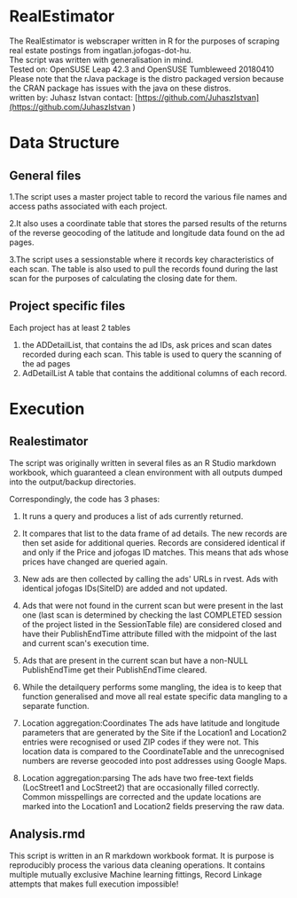 
# RealEstimator

The RealEstimator is webscraper written in R for the purposes of scraping real estate postings from ingatlan.jofogas-dot-hu.  
The script was written with generalisation in mind.  
Tested on: OpenSUSE Leap 42.3 and OpenSUSE Tumbleweed 20180410  
Please note that the rJava package is the distro packaged version because the CRAN package has issues with the java on these distros.  
written by: Juhasz Istvan 
contact: [https://github.com/JuhaszIstvan](https://github.com/JuhaszIstvan )


# Data Structure

## General files
1.The script uses a master project table to record the various file names and access paths associated with each project.  

2.It also uses a coordinate table that stores the parsed results of the returns of the reverse geocoding of the latitude and longitude data found on the ad pages.

3.The script uses a sessionstable where it records key characteristics of each scan. The table is also used to pull the records found during the last scan for the purposes of calculating the closing date for them.

## Project specific files

Each project has at least 2 tables
1) the ADDetailList,
  that contains the ad IDs, ask prices and scan dates recorded during each scan. This table is used to query the scanning of the ad pages
2) AdDetailList
  A table that contains the additional columns of each record.
  

# Execution
## Realestimator 

The script was originally written in several files as an R Studio markdown workbook, which guaranteed a clean environment with all outputs dumped into the output/backup directories.

Correspondingly, the code has 3 phases:

1) It runs a query and produces a list of ads currently returned.
2) It compares that list to the data frame of ad details. The new records are then set aside for additional queries. Records are considered identical if and only if the Price and jofogas ID matches. This means that ads whose prices have changed are queried again.
3) New ads are then collected by calling the ads' URLs in rvest. Ads with identical jofogas IDs(SiteID) are added and not updated.
4) Ads that were not found in the current scan but were present in the last one (last scan is determined by checking the last COMPLETED session of the project listed in the SessionTable file) are considered closed and have their PublishEndTime attribute filled with the midpoint of the last and current scan's execution time.
5) Ads that are present in the current scan but have a non-NULL PublishEndTime get their PublishEndTime cleared.
6) While the detailquery performs some mangling, the idea is to keep that function generalised and move all real estate specific data mangling to a separate function.
7) Location aggregation:Coordinates
The ads have latitude and longitude parameters that are generated by the Site if the Location1 and Location2 entries were recognised or used ZIP codes if they were  not. This location data is compared to the CoordinateTable and the unrecognised numbers are reverse geocoded into post addresses using Google Maps. 

8) Location aggregation:parsing 
The ads have two free-text fields (LocStreet1 and LocStreet2) that are occasionally filled correctly. Common misspellings are corrected and the update locations are marked into the Location1 and Location2 fields preserving the raw data.

## Analysis.rmd

This script is written in an R markdown workbook format. It is purpose is reproducibly process the various data cleaning operations. It contains multiple mutually exclusive Machine learning fittings, Record Linkage attempts that makes full execution impossible!
